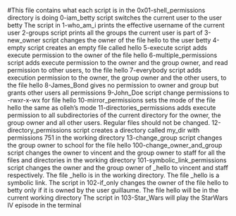 #This file contains what each script is in the 0x01-shell_permissions directory is doing
0-iam_betty script switches the current user to the user betty 
The script in 1-who_am_i prints the effective username of the current user
2-groups script prints all the groups the current user is part of
3-new_owner script changes the owner of the file hello to the user betty
4-empty script creates an empty file called hello
5-execute script adds execute permission to the owner of the file hello
6-multiple_permissions script adds execute permission to the owner and the group owner, and read permission to other users, to the file hello
7-everybody script adds execution permission to the owner, the group owner and the other users, to the file hello
8-James_Bond gives no permission to owner and group but grants other users all permissions
9-John_Doe script change permissions to -rwxr-x-wx for file hello
10-mirror_permissions sets the mode of the file hello the same as olleh’s mode
11-directories_permissions adds execute permission to all subdirectories of the current directory for the owner, the group owner and all other users. Regular files should not be changed.
12-directory_permissions script creates a directory called my_dir with permissions 751 in the working directory
13-change_group script changes the group owner to school for the file hello
100-change_owner_and_group script changes the owner to vincent and the group owner to staff for all the files and directories in the working directory
101-symbolic_link_permissions script changes the owner and the group owner of _hello to vincent and staff respectively. The file _hello is in the working directory. The file _hello is a symbolic link.
The script in 102-if_only changes the owner of the file hello to betty only if it is owned by the user guillaume. The file hello will be in the current working directory
The script in 103-Star_Wars will play the StarWars IV episode in the terminal
